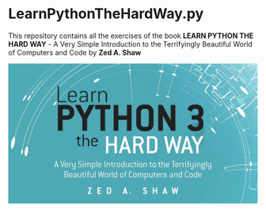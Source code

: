 # LearnPythonTheHardWay.py
This repository contains all the exercises of the book **LEARN PYTHON THE HARD WAY** - A Very Simple Introduction to the Terrifyingly Beautiful World of Computers and Code by **Zed A. Shaw**

![](https://github.com/banerjeesamrat/LearnPythonTheHardWay.py/blob/master/cover.jpeg)
